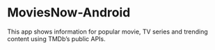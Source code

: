 # MoviesNow-Android
This app shows information for popular movie, TV series and trending content using TMDb’s public APIs.
